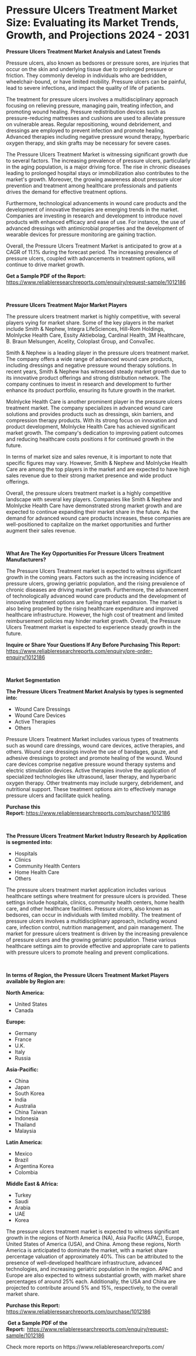 <p><h1>Pressure Ulcers Treatment Market Size: Evaluating its Market Trends, Growth, and Projections 2024 - 2031</h1></p><p><strong>Pressure Ulcers Treatment Market Analysis and Latest Trends</strong></p>
<p><p>Pressure ulcers, also known as bedsores or pressure sores, are injuries that occur on the skin and underlying tissue due to prolonged pressure or friction. They commonly develop in individuals who are bedridden, wheelchair-bound, or have limited mobility. Pressure ulcers can be painful, lead to severe infections, and impact the quality of life of patients.</p><p>The treatment for pressure ulcers involves a multidisciplinary approach focusing on relieving pressure, managing pain, treating infection, and promoting wound healing. Pressure redistribution devices such as pressure-reducing mattresses and cushions are used to alleviate pressure on vulnerable areas. Regular repositioning, wound debridement, and dressings are employed to prevent infection and promote healing. Advanced therapies including negative pressure wound therapy, hyperbaric oxygen therapy, and skin grafts may be necessary for severe cases.</p><p>The Pressure Ulcers Treatment Market is witnessing significant growth due to several factors. The increasing prevalence of pressure ulcers, particularly in the aging population, is a major driving force. The rise in chronic diseases leading to prolonged hospital stays or immobilization also contributes to the market's growth. Moreover, the growing awareness about pressure ulcer prevention and treatment among healthcare professionals and patients drives the demand for effective treatment options.</p><p>Furthermore, technological advancements in wound care products and the development of innovative therapies are emerging trends in the market. Companies are investing in research and development to introduce novel products with enhanced efficacy and ease of use. For instance, the use of advanced dressings with antimicrobial properties and the development of wearable devices for pressure monitoring are gaining traction.</p><p>Overall, the Pressure Ulcers Treatment Market is anticipated to grow at a CAGR of 11.1% during the forecast period. The increasing prevalence of pressure ulcers, coupled with advancements in treatment options, will continue to drive market growth.</p></p>
<p><strong>Get a Sample PDF of the Report:&nbsp;</strong> <a href="https://www.reliableresearchreports.com/enquiry/request-sample/1012186">https://www.reliableresearchreports.com/enquiry/request-sample/1012186</a></p>
<p>&nbsp;</p>
<p><strong>Pressure Ulcers Treatment Major Market Players</strong></p>
<p><p>The pressure ulcers treatment market is highly competitive, with several players vying for market share. Some of the key players in the market include Smith & Nephew, Integra LifeSciences, Hill-Rom Holdings, Molnlycke Health Care, Essity Aktiebolag, Cardinal Health, 3M Healthcare, B. Braun Melsungen, Acelity, Coloplast Group, and ConvaTec.</p><p>Smith & Nephew is a leading player in the pressure ulcers treatment market. The company offers a wide range of advanced wound care products, including dressings and negative pressure wound therapy solutions. In recent years, Smith & Nephew has witnessed steady market growth due to its innovative product offerings and strong distribution network. The company continues to invest in research and development to further enhance its product portfolio, ensuring its future growth in the market.</p><p>Molnlycke Health Care is another prominent player in the pressure ulcers treatment market. The company specializes in advanced wound care solutions and provides products such as dressings, skin barriers, and compression therapy products. With its strong focus on innovation and product development, Molnlycke Health Care has achieved significant market growth. The company's dedication to improving patient outcomes and reducing healthcare costs positions it for continued growth in the future. </p><p>In terms of market size and sales revenue, it is important to note that specific figures may vary. However, Smith & Nephew and Molnlycke Health Care are among the top players in the market and are expected to have high sales revenue due to their strong market presence and wide product offerings.</p><p>Overall, the pressure ulcers treatment market is a highly competitive landscape with several key players. Companies like Smith & Nephew and Molnlycke Health Care have demonstrated strong market growth and are expected to continue expanding their market share in the future. As the demand for advanced wound care products increases, these companies are well-positioned to capitalize on the market opportunities and further augment their sales revenue.</p></p>
<p>&nbsp;</p>
<p><strong>What Are The Key Opportunities For Pressure Ulcers Treatment Manufacturers?</strong></p>
<p><p>The Pressure Ulcers Treatment market is expected to witness significant growth in the coming years. Factors such as the increasing incidence of pressure ulcers, growing geriatric population, and the rising prevalence of chronic diseases are driving market growth. Furthermore, the advancement of technologically advanced wound care products and the development of innovative treatment options are fueling market expansion. The market is also being propelled by the rising healthcare expenditure and improved healthcare infrastructure. However, the high cost of treatment and limited reimbursement policies may hinder market growth. Overall, the Pressure Ulcers Treatment market is expected to experience steady growth in the future.</p></p>
<p><strong>Inquire or Share Your Questions If Any Before Purchasing This Report:</strong> <a href="https://www.reliableresearchreports.com/enquiry/pre-order-enquiry/1012186">https://www.reliableresearchreports.com/enquiry/pre-order-enquiry/1012186</a></p>
<p>&nbsp;</p>
<p><strong>Market Segmentation</strong></p>
<p><strong>The Pressure Ulcers Treatment Market Analysis by types is segmented into:</strong></p>
<p><ul><li>Wound Care Dressings</li><li>Wound Care Devices</li><li>Active Therapies</li><li>Others</li></ul></p>
<p><p>Pressure Ulcers Treatment Market includes various types of treatments such as wound care dressings, wound care devices, active therapies, and others. Wound care dressings involve the use of bandages, gauze, and adhesive dressings to protect and promote healing of the wound. Wound care devices comprise negative pressure wound therapy systems and electric stimulation devices. Active therapies involve the application of specialized technologies like ultrasound, laser therapy, and hyperbaric oxygen therapy. Other treatments may include surgery, debridement, and nutritional support. These treatment options aim to effectively manage pressure ulcers and facilitate quick healing.</p></p>
<p><strong>Purchase this Report:&nbsp;</strong><a href="https://www.reliableresearchreports.com/purchase/1012186">https://www.reliableresearchreports.com/purchase/1012186</a></p>
<p>&nbsp;</p>
<p><strong>The Pressure Ulcers Treatment Market Industry Research by Application is segmented into:</strong></p>
<p><ul><li>Hospitals</li><li>Clinics</li><li>Community Health Centers</li><li>Home Health Care</li><li>Others</li></ul></p>
<p><p>The pressure ulcers treatment market application includes various healthcare settings where treatment for pressure ulcers is provided. These settings include hospitals, clinics, community health centers, home health care, and other healthcare facilities. Pressure ulcers, also known as bedsores, can occur in individuals with limited mobility. The treatment of pressure ulcers involves a multidisciplinary approach, including wound care, infection control, nutrition management, and pain management. The market for pressure ulcers treatment is driven by the increasing prevalence of pressure ulcers and the growing geriatric population. These various healthcare settings aim to provide effective and appropriate care to patients with pressure ulcers to promote healing and prevent complications.</p></p>
<p>&nbsp;</p>
<p><strong>In terms of Region, the Pressure Ulcers Treatment Market Players available by Region are:</strong></p>
<p>
    <p> <strong> North America: </strong>
        <ul>
            <li>United States</li>
            <li>Canada</li>
        </ul>
        </p> 
    <p> <strong> Europe: </strong>
        <ul>
            <li>Germany</li>
            <li>France</li>
            <li>U.K.</li>
            <li>Italy</li>
            <li>Russia</li>
        </ul>
        </p> 
    <p> <strong> Asia-Pacific: </strong>
        <ul>
            <li>China</li>
            <li>Japan</li>
            <li>South Korea</li>
            <li>India</li>
            <li>Australia</li>
            <li>China Taiwan</li>
            <li>Indonesia</li>
            <li>Thailand</li>
            <li>Malaysia</li>
        </ul>
        </p> 
    <p> <strong> Latin America: </strong>
        <ul>
            <li>Mexico</li>
            <li>Brazil</li>
            <li>Argentina Korea</li>
            <li>Colombia</li>
        </ul>
        </p> 
    <p> <strong> Middle East & Africa: </strong>
        <ul>
            <li>Turkey</li>
            <li>Saudi</li>
            <li>Arabia</li>
            <li>UAE</li>
            <li>Korea</li>
        </ul>
    </p>
    </p>
<p><p>The pressure ulcers treatment market is expected to witness significant growth in the regions of North America (NA), Asia Pacific (APAC), Europe, United States of America (USA), and China. Among these regions, North America is anticipated to dominate the market, with a market share percentage valuation of approximately 40%. This can be attributed to the presence of well-developed healthcare infrastructure, advanced technologies, and increasing geriatric population in the region. APAC and Europe are also expected to witness substantial growth, with market share percentages of around 25% each. Additionally, the USA and China are projected to contribute around 5% and 15%, respectively, to the overall market share.</p></p>
<p><strong>Purchase this Report: </strong><a href="https://www.reliableresearchreports.com/purchase/1012186">https://www.reliableresearchreports.com/purchase/1012186</a></p>
<p>&nbsp;<strong>Get a Sample PDF of the Report:&nbsp;&nbsp;</strong><a href="https://www.reliableresearchreports.com/enquiry/request-sample/1012186">https://www.reliableresearchreports.com/enquiry/request-sample/1012186</a></p>
<p><strong></strong></p>
<p>Check more reports on https://www.reliableresearchreports.com/</p>